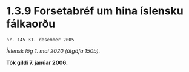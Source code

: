 # 1.3.9 Forsetabréf um hina íslensku fálkaorðu

`nr. 145 31. desember 2005`

_Íslensk lög 1. maí 2020 (útgáfa 150b)._

**Tók gildi 7. janúar 2006.**

